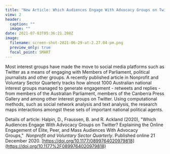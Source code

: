 ```yaml
---
title: "New Article: Which Audiences Engage With Advocacy Groups on Twitter?"
view: 2
header:
  caption: ""
  image: ""
date: 2021-07-03T05:36:21.208Z
image:
  filename: screen-shot-2021-06-29-at-2.27.04-pm.png
  preview_only: true
  focal_point: SMART
---
```

Most interest groups have made the move to social media platforms such as Twitter as a means of engaging with Members of Parliament, political journalists and other groups. A recently published article in Nonprofit and Voluntary Sector Quarterly tracks how almost 1000 Australian national interest groups managed to generate engagement - retweets and replies - from members of the Australian Parliament, members of the Canberra Press Gallery and among other interest groups on Twitter. Using computational methods, such as social network analysis and text analysis, the research maps interactions amongst these sets of important national political agents. 

Details of article: Halpin, D., Fraussen, B. and R. Ackland (2020), "Which Audiences Engage With Advocacy Groups on Twitter? Explaining the Online Engagement of Elite, Peer, and Mass Audiences With Advocacy Groups,"  *Nonprofit and Voluntary Sector Quarterly*. Published online 21 December 2020. [https://doi.org/10.1177/0899764020979818](https://doi.org/10.1177%2F0899764020979818)